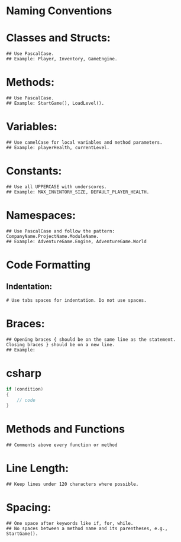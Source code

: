 ﻿# Naming Conventions

# Classes and Structs:
    ## Use PascalCase.
    ## Example: Player, Inventory, GameEngine.

# Methods:
    ## Use PascalCase.
    ## Example: StartGame(), LoadLevel().

# Variables:
    ## Use camelCase for local variables and method parameters.
    ## Example: playerHealth, currentLevel.

# Constants:
    ## Use all UPPERCASE with underscores.
    ## Example: MAX_INVENTORY_SIZE, DEFAULT_PLAYER_HEALTH.

# Namespaces:
    ## Use PascalCase and follow the pattern: CompanyName.ProjectName.ModuleName.
    ## Example: AdventureGame.Engine, AdventureGame.World

# Code Formatting

## Indentation:
    # Use tabs spaces for indentation. Do not use spaces.

# Braces:
    ## Opening braces { should be on the same line as the statement. Closing braces } should be on a new line.
    ## Example:

# csharp

```csharp
if (condition)
{
    // code
}
```

# Methods and Functions
    ## Comments above every function or method

# Line Length:

    ## Keep lines under 120 characters where possible.

# Spacing:

    ## One space after keywords like if, for, while.
    ## No spaces between a method name and its parentheses, e.g., StartGame().
